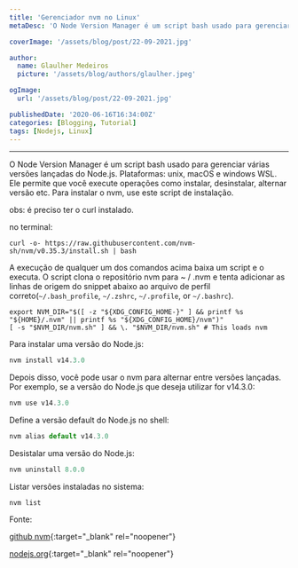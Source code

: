 ```yaml
---
title: 'Gerenciador nvm no Linux'
metaDesc: 'O Node Version Manager é um script bash usado para gerenciar várias versões lançadas do Node.js'

coverImage: '/assets/blog/post/22-09-2021.jpg'

author:
  name: Glaulher Medeiros
  picture: '/assets/blog/authors/glaulher.jpeg'

ogImage:
  url: '/assets/blog/post/22-09-2021.jpg'

publishedDate: '2020-06-16T16:34:00Z'
categories: [Blogging, Tutorial]
tags: [Nodejs, Linux]
---
```


---

O Node Version Manager é um script bash usado para gerenciar várias versões lançadas do Node.js. Plataformas: unix, macOS e windows WSL. Ele permite que você execute operações como instalar, desinstalar, alternar versão etc. Para instalar o nvm, use este script de instalação.

obs: é preciso ter o curl instalado.

no terminal:

```shell
curl -o- https://raw.githubusercontent.com/nvm-sh/nvm/v0.35.3/install.sh | bash
```

A execução de qualquer um dos comandos acima baixa um script e o executa. O script clona o repositório nvm para ~ / .nvm e tenta adicionar as linhas de origem do snippet abaixo ao arquivo de perfil correto(`~/.bash_profile`, `~/.zshrc`, `~/.profile`, or `~/.bashrc`).

```shell
export NVM_DIR="$([ -z "${XDG_CONFIG_HOME-}" ] && printf %s "${HOME}/.nvm" || printf %s "${XDG_CONFIG_HOME}/nvm")"
[ -s "$NVM_DIR/nvm.sh" ] && \. "$NVM_DIR/nvm.sh" # This loads nvm
```

Para instalar uma versão do Node.js:

```javascript
nvm install v14.3.0
```

Depois disso, você pode usar o nvm para alternar entre versões lançadas. Por exemplo, se a versão do Node.js que deseja utilizar for v14.3.0:

```javascript
nvm use v14.3.0
```

Define a versão default do Node.js no shell:

```javascript
nvm alias default v14.3.0
```

Desistalar uma versão do Node.js:

```javascript
nvm uninstall 8.0.0
```

Listar versões instaladas no sistema:

```shell
nvm list
```

Fonte:

[github nvm](https://github.com/nvm-sh/nvm){:target="\_blank" rel="noopener"}

[nodejs.org](https://nodejs.org/en/download/package-manager/){:target="\_blank" rel="noopener"}

​
